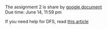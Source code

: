 The assignment 2 is share by [google document](https://docs.google.com/document/d/1pTqWedV4FXm_Xa1syWIX7uHfc0NNm0mb4EE2ln9TIbU/edit?usp=sharing)   
Due time: June 14, 11:59 pm

If you need help for DFS, read [this article](https://brilliant.org/wiki/depth-first-search-dfs/)
